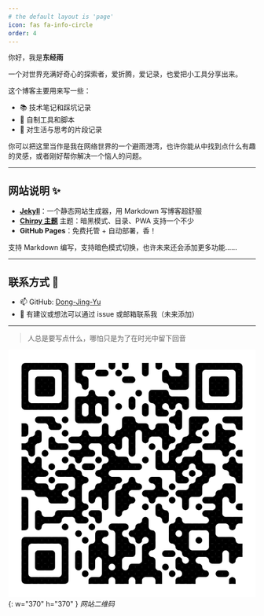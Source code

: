 ```yaml
---
# the default layout is 'page'
icon: fas fa-info-circle
order: 4
---
```


你好，我是**东经雨**

一个对世界充满好奇心的探索者，爱折腾，爱记录，也爱把小工具分享出来。

这个博客主要用来写一些：

- 📚 技术笔记和踩坑记录
- 🔧 自制工具和脚本
- 🌌 对生活与思考的片段记录

你可以把这里当作是我在网络世界的一个避雨港湾，也许你能从中找到点什么有趣的灵感，或者刚好帮你解决一个恼人的问题。

---

## 网站说明 ✨

- **[Jekyll](https://jekyllrb.com)**：一个静态网站生成器，用 Markdown 写博客超舒服
- **[Chirpy 主题](https://github.com/cotes2020/jekyll-theme-chirpy)** 主题：暗黑模式、目录、PWA 支持一个不少
- **GitHub Pages**：免费托管 + 自动部署，香！

支持 Markdown 编写，支持暗色模式切换，也许未来还会添加更多功能……

---

## 联系方式 📮

- 📫 GitHub: [Dong-Jing-Yu](https://github.com/Dong-Jing-Yu)
- 📨 有建议或想法可以通过 issue 或邮箱联系我（未来添加）

---

> 人总是要写点什么，哪怕只是为了在时光中留下回音

![Web_QR](/assets/img/Web_QR.png){: w="370" h="370" }
_网站二维码_